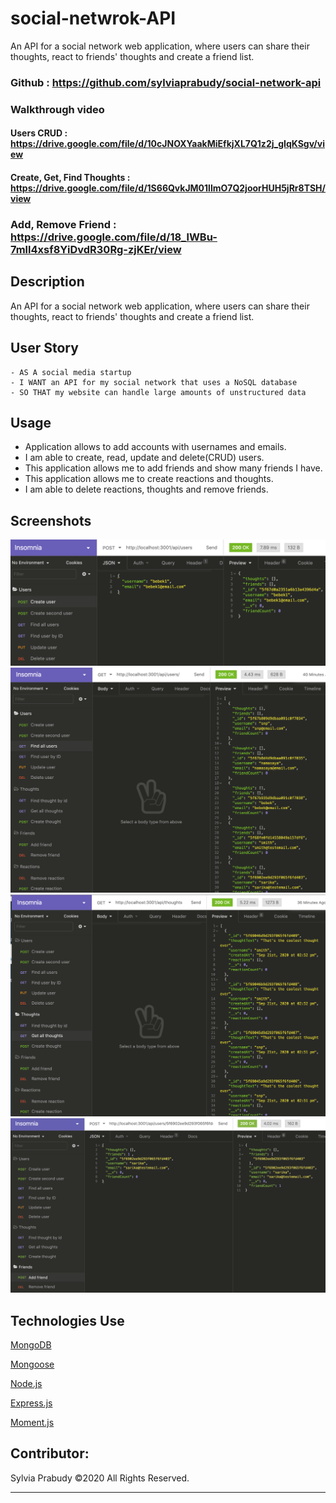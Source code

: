 # social-netwrok-API

An API for a social network web application, where users can share their thoughts, react to friends' thoughts and create a friend list.

### Github : https://github.com/sylviaprabudy/social-network-api

### Walkthrough video 
#### Users CRUD : https://drive.google.com/file/d/10cJNOXYaakMiEfkjXL7Q1z2j_gIqKSgv/view
#### Create, Get, Find Thoughts : https://drive.google.com/file/d/1S66QvkJM01llmO7Q2joorHUH5jRr8TSH/view
### Add, Remove Friend : https://drive.google.com/file/d/18_lWBu-7mll4xsf8YiDvdR30Rg-zjKEr/view

## Description
An API for a social network web application, where users can share their thoughts, react to friends' thoughts and create a friend list.


## User Story
```
- AS A social media startup
- I WANT an API for my social network that uses a NoSQL database
- SO THAT my website can handle large amounts of unstructured data
```


## Usage
- Application allows to add accounts with usernames and emails.
- I am able to create, read, update and delete(CRUD) users.
- This application allows me to add friends and show many friends I have.
- This application allows me to create reactions and thoughts.
- I am able to delete reactions, thoughts and remove friends.


## Screenshots
![](assets/img/create-user.png)
![](assets/img/find-all-user.png)
![](assets/img/get-all-thoughts.png)
![](assets/img/add-friend.png)


## Technologies Use
<p><a href="https://www.mongodb.com/">MongoDB</a></p>
<p><a href="https://www.npmjs.com/package/mongoose">Mongoose</a></p>
<p><a href="https://nodejs.org/">Node.js</a></p>
<p><a href="https://www.npmjs.com/package/express">Express.js</a></p>
<p><a href="https://www.npmjs.com/package/moment">Moment.js</a></p>



## Contributor:
Sylvia Prabudy ©2020 All Rights Reserved.
- - -